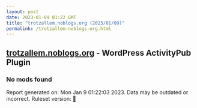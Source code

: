 ```yaml
---
layout: post
date: 2023-01-09 01:22 GMT
title: "trotzallem.noblogs.org (2023/01/09)"
permalink: /trotzallem-noblogs-org.html
---
```



## [trotzallem.noblogs.org](https://trotzallem.noblogs.org) - WordPress ActivityPub Plugin

### No mods found

Report generated on: Mon Jan  9 01:22:03 2023. Data may be outdated or incorrect.
Ruleset version: [🏀](/version-basketball)
